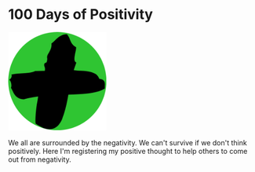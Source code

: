 # 100 Days of Positivity

<img src="./logo.png" alt="drawing" width="200"/>

We all are surrounded by the negativity. We can't survive if we don't think positively. Here I'm registering my positive thought to help others to come out from negativity.
